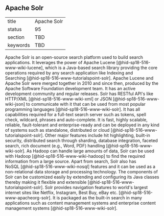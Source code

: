## Apache Solr


|          |             |
| -------- | ----------- |
| title    | Apache Solr |
| status   | 95          |
| section  | TBD         |
| keywords | TBD         |



Apache Solr is an open-source search platform used to build search
applications. It leverages the power of Apache
Lucene [@hid-sp18-516-www-wiki-lucene], which is a Java-based search
library providing the core operations required by any search application
like Indexing and Searching [@hid-sp18-516-www-tutorialspoint-solr].
Apache Lucene and Apache Solr were merged together in 2010 and since
then, produced by the Apache Software Foundation development team. It
has an active development community and regular releases. Solr has
RESTful API's like HTTP/XML [@hid-sp18-516-www-wiki-xml] or
JSON [@hid-sp18-516-www-wiki-json] to communicate with it that can be
used from most popular programming
languages [@hid-sp18-516-www-wiki-solr]. It has all capabilities
required for a full-text search server such as tokens, spell check,
wildcard, phrases and auto-complete. It is fast, highly scalable,
reliable, fault-tolerant and enterprise-ready and can be deployed in any
kind of systems such as standalone, distributed or
cloud [@hid-sp18-516-www-tutorialspoint-solr]. Other major features
include hit highlighting, built-in security, distributed search through
sharding, database integration, faceted search, rich document (e.g.,
Word, PDF) handling [@hid-sp18-516-www-wiki-solr]. As Hadoop can handle
large amounts of data, Solr can be used with
Hadoop [@hid-sp18-516-www-wiki-hadoop] to find the required information
from a large source. Apart from search, Solr also has
NoSQL [@hid-sp18-516-www-wiki-nosql] features and it can be used as a
non-relational data storage and processing technology. The components of
Solr can be customized easily by extending and configuring its Java
classes thereby making it flexible and
extensible [@hid-sp18-516-www-tutorialspoint-solr]. Solr provides
navigation features to world's largest internet sites like Netflix,
Instagram, Best Buy, eBay etc. [@hid-sp18-516-www-apacheorg-solr]. It is
packaged as the built-in search in many applications such as content
management systems and enterprise content management
systems [@hid-sp18-516-www-wiki-solr].
